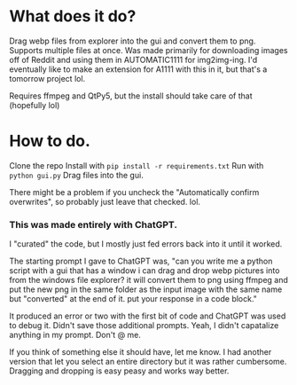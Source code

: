 # What does it do?
Drag webp files from explorer into the gui and convert them to png. Supports multiple files at once.
Was made primarily for downloading images off of Reddit and using them in AUTOMATIC1111 for img2img-ing.
I'd eventually like to make an extension for A1111 with this in it, but that's a tomorrow project lol.

Requires ffmpeg and QtPy5, but the install should take care of that (hopefully lol)

# How to do.
Clone the repo
Install with ```pip install -r requirements.txt```
Run with ```python gui.py```
Drag files into the gui.

There might be a problem if you uncheck the "Automatically confirm overwrites", so probably just leave that checked. lol.

### This was made entirely with ChatGPT.
I "curated" the code, but I mostly just fed errors back into it until it worked.

The starting prompt I gave to ChatGPT was,
"can you write me a python script with a gui that has a window i can drag and drop webp pictures into from the windows file explorer? it will convert them to png using ffmpeg and put the new png in the same folder as the input image with the same name but "converted" at the end of it.
put your response in a code block."

It produced an error or two with the first bit of code and ChatGPT was used to debug it. Didn't save those additional prompts.
Yeah, I didn't capatalize anything in my prompt. Don't @ me.

If you think of something else it should have, let me know.
I had another version that let you select an entire directory but it was rather cumbersome. Dragging and dropping is easy peasy and works way better.